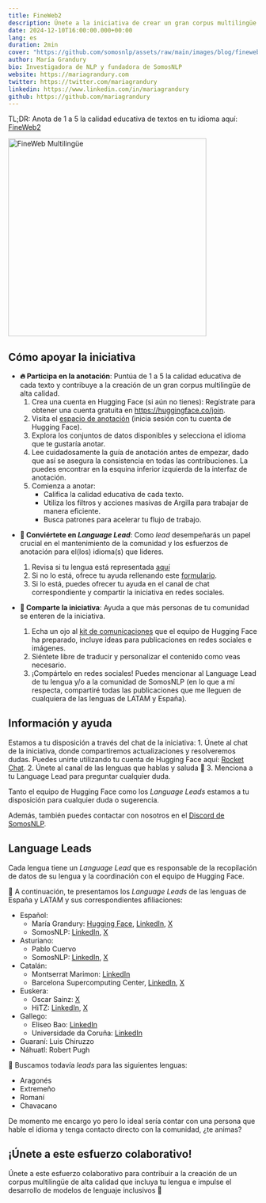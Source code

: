 ```yaml
---
title: FineWeb2
description: Únete a la iniciativa de crear un gran corpus multilingüe de alta calidad
date: 2024-12-10T16:00:00.000+00:00
lang: es
duration: 2min
cover: "https://github.com/somosnlp/assets/raw/main/images/blog/fineweb_post.png"
author: María Grandury
bio: Investigadora de NLP y fundadora de SomosNLP
website: https://mariagrandury.com
twitter: https://twitter.com/mariagrandury
linkedin: https://www.linkedin.com/in/mariagrandury
github: https://github.com/mariagrandury
---
```


TL;DR: Anota de 1 a 5 la calidad educativa de textos en tu idioma aquí: [FineWeb2](https://data-is-better-together-fineweb-c.hf.space/)

<div class="flex justify-center">
    <img src="https://github.com/somosnlp/assets/raw/main/images/blog/fineweb_post.png" alt="FineWeb Multilingüe" width="400"/>
</div>

## Cómo apoyar la iniciativa

- **🔥 Participa en la anotación**: Puntúa de 1 a 5 la calidad educativa de cada texto y contribuye a la creación de un gran corpus multilingüe de alta calidad.
    1. Crea una cuenta en Hugging Face (si aún no tienes): Regístrate para obtener una cuenta gratuita en https://huggingface.co/join.
    2. Visita el [espacio de anotación](https://data-is-better-together-fineweb-c.hf.space/) (inicia sesión con tu cuenta de Hugging Face).
    3. Explora los conjuntos de datos disponibles y selecciona el idioma que te gustaría anotar.
    4. Lee cuidadosamente la guía de anotación antes de empezar, dado que así se asegura la consistencia en todas las contribuciones. La puedes encontrar en la esquina inferior izquierda de la interfaz de anotación.
    5. Comienza a anotar:
        - Califica la calidad educativa de cada texto.
        - Utiliza los filtros y acciones masivas de Argilla para trabajar de manera eficiente.
        - Busca patrones para acelerar tu flujo de trabajo.

<!-- I made a dashboard where you can check how your annotation trends compare to the rest of your team. Don't take the results too seriously, but go check in case you're curious!
https://huggingface.co/spaces/nataliaElv/fineweb2_compare_my_annotations -->

- **🚀 Conviértete en *Language Lead***: Como *lead* desempeñarás un papel crucial en el mantenimiento de la comunidad y los esfuerzos de anotación para el(los) idioma(s) que lideres. 
    1. Revisa si tu lengua está representada [aquí](https://huggingface.co/spaces/nataliaElv/language-leads-dashboard)
    2. Si no lo está, ofrece tu ayuda rellenando este [formulario](https://forms.gle/DHJdtvoSNxAAtA2dA).
    3. Si lo está, puedes ofrecer tu ayuda en el canal de chat correspondiente y compartir la iniciativa en redes sociales.

- **🌟 Comparte la iniciativa**: Ayuda a que más personas de tu comunidad se enteren de la iniciativa.
    1. Echa un ojo al [kit de comunicaciones](https://huggingface.co/spaces/data-is-better-together/leads-content) que el equipo de Hugging Face ha preparado, incluye ideas para publicaciones en redes sociales e imágenes.
    2. Siéntete libre de traducir y personalizar el contenido como veas necesario.
    3. ¡Compártelo en redes sociales! Puedes mencionar al Language Lead de tu lengua y/o a la comunidad de SomosNLP (en lo que a mí respecta, compartiré todas las publicaciones que me lleguen de cualquiera de las lenguas de LATAM y España).

<!-- ¡Mira cómo avanza tu idioma! https://huggingface.co/spaces/data-is-better-together/fineweb-c-dashboard -->

## Información y ayuda

Estamos a tu disposición a través del chat de la iniciativa:
    1. Únete al chat de la iniciativa, donde compartiremos actualizaciones y resolveremos dudas. Puedes unirte utilizando tu cuenta de Hugging Face aquí: [Rocket Chat](https://huggingface.co/spaces/HuggingFaceFW/discussion).
    2. Únete al canal de las lenguas que hablas y saluda 👋
    3. Menciona a tu Language Lead para preguntar cualquier duda.

Tanto el equipo de Hugging Face como los *Language Leads* estamos a tu disposición para cualquier duda o sugerencia.

Además, también puedes contactar con nosotros en el [Discord de SomosNLP](https://discord.com/invite/my8w7JUxZR).

## Language Leads

Cada lengua tiene un *Language Lead* que es responsable de la recopilación de datos de su lengua y la coordinación con el equipo de Hugging Face.

🌈 A continuación, te presentamos los *Language Leads* de las lenguas de España y LATAM y sus correspondientes afiliaciones:
- Español:
    - María Grandury: [Hugging Face](https://hf.co/mariagrandury), [LinkedIn](https://www.linkedin.com/in/mariagrandury), [X](https://twitter.com/mariagrandury)
    - SomosNLP: [LinkedIn](https://www.linkedin.com/company/somosnlp), [X](https://twitter.com/somosnlp_)
- Asturiano:
    - Pablo Cuervo
    - SomosNLP: [LinkedIn](https://www.linkedin.com/company/somosnlp), [X](https://twitter.com/somosnlp_)
- Catalán:
    - Montserrat Marimon: [LinkedIn](https://www.linkedin.com/in/montserrat-marimon-60497995/)
    - Barcelona Supercomputing Center, [LinkedIn](https://www.linkedin.com/company/barcelona-supercomputing-center), [X](https://x.com/BSC_CNS)
- Euskera:
    - Oscar Sainz: [X](https://x.com/osainz59)
    - HiTZ: [LinkedIn](https://www.linkedin.com/company/hitz-zentroa), [X](https://x.com/Hitz_zentroa)
- Gallego:
    - Eliseo Bao: [LinkedIn](https://www.linkedin.com/in/eliseobao/)
    - Universidade da Coruña: [LinkedIn](https://www.linkedin.com/school/universidade-da-coru%C3%B1a/)
- Guaraní: Luis Chiruzzo
- Náhuatl: Robert Pugh

👀 Buscamos todavía *leads* para las siguientes lenguas:
- Aragonés
- Extremeño
- Romaní
- Chavacano

De momento me encargo yo pero lo ideal sería contar con una persona que hable el idioma y tenga contacto directo con la comunidad, ¿te animas?

## ¡Únete a este esfuerzo colaborativo!

Únete a este esfuerzo colaborativo para contribuir a la creación de un corpus multilingüe de alta calidad que incluya tu lengua e impulse el desarrollo de modelos de lenguaje inclusivos 💛

